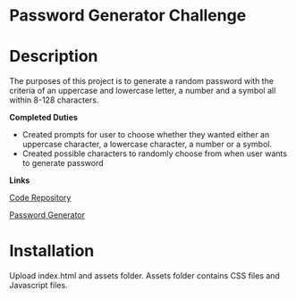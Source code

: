 # Password Generator Challenge 

# Description
The purposes of this project is to generate a random password with the criteria of an uppercase and lowercase letter, a number and a symbol all within 8-128 characters.

**Completed Duties**
- Created prompts for user to choose whether they wanted either an uppercase character, a lowercase character, a number or a symbol.
- Created possible characters to randomly choose from when user wants to generate password



**Links**

[Code Repository](https://github.com/AdrianHenry15/passwordgenerator)

[Password Generator](https://adrianhenry15.github.io/passwordgenerator2/)

# Installation 

Upload index.html and assets folder. Assets folder contains CSS files and Javascript files.
